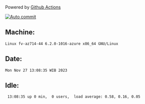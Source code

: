 Powered by [Github Actions](https://github.com/features/actions)

[![Auto commit](https://github.com/hiage/workstation/workflows/Auto%20commit/badge.svg)](https://github.com/hiage/workstation/actions?query=workflow%3A%22Auto+commit%22)

## Machine:
```
Linux fv-az714-44 6.2.0-1016-azure x86_64 GNU/Linux
```
## Date:
```
Mon Nov 27 13:08:35 WIB 2023
```
## Idle:
```
 13:08:35 up 0 min,  0 users,  load average: 0.58, 0.16, 0.05
```
